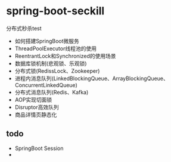 # spring-boot-seckill
分布式秒杀test
* 如何搭建SpringBoot微服务
* ThreadPoolExecutor线程池的使用
* ReentrantLock和Synchronized的使用场景
* 数据库锁机制(悲观锁、乐观锁)
* 分布式锁(RedissLock、Zookeeper)
* 进程内消息队列(LinkedBlockingQueue、ArrayBlockingQueue、ConcurrentLinkedQueue)
* 分布式消息队列(Redis、Kafka)
* AOP实现切面锁
* Disruptor高效队列
* 商品详情页静态化


## todo
* SpringBoot Session
*